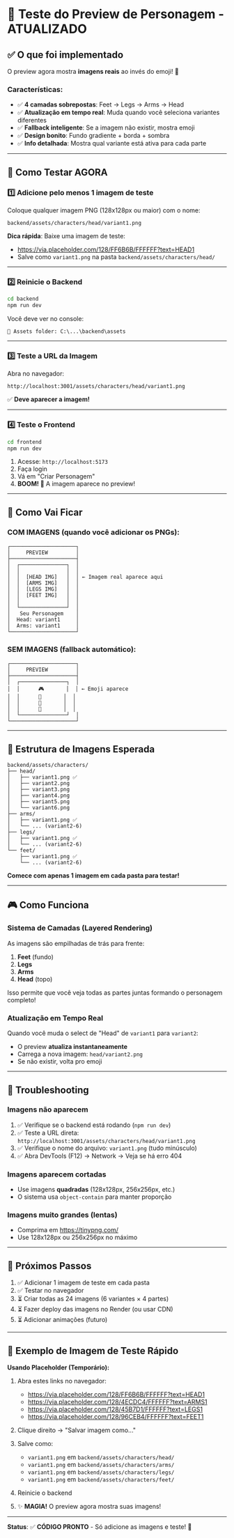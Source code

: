 # 🎨 Teste do Preview de Personagem - ATUALIZADO

## ✅ O que foi implementado

O preview agora mostra **imagens reais** ao invés do emoji! 🎉

### Características:
- ✅ **4 camadas sobrepostas**: Feet → Legs → Arms → Head
- ✅ **Atualização em tempo real**: Muda quando você seleciona variantes diferentes
- ✅ **Fallback inteligente**: Se a imagem não existir, mostra emoji
- ✅ **Design bonito**: Fundo gradiente + borda + sombra
- ✅ **Info detalhada**: Mostra qual variante está ativa para cada parte

---

## 🧪 Como Testar AGORA

### 1️⃣ **Adicione pelo menos 1 imagem de teste**

Coloque qualquer imagem PNG (128x128px ou maior) com o nome:
```
backend/assets/characters/head/variant1.png
```

**Dica rápida**: Baixe uma imagem de teste:
- https://via.placeholder.com/128/FF6B6B/FFFFFF?text=HEAD1
- Salve como `variant1.png` na pasta `backend/assets/characters/head/`

---

### 2️⃣ **Reinicie o Backend**

```bash
cd backend
npm run dev
```

Você deve ver no console:
```
📂 Assets folder: C:\...\backend\assets
```

---

### 3️⃣ **Teste a URL da Imagem**

Abra no navegador:
```
http://localhost:3001/assets/characters/head/variant1.png
```

✅ **Deve aparecer a imagem!**

---

### 4️⃣ **Teste o Frontend**

```bash
cd frontend
npm run dev
```

1. Acesse: `http://localhost:5173`
2. Faça login
3. Vá em "Criar Personagem"
4. **BOOM! 🎉** A imagem aparece no preview!

---

## 🎨 Como Vai Ficar

### **COM IMAGENS** (quando você adicionar os PNGs):
```
┌─────────────────────┐
│     PREVIEW         │
├─────────────────────┤
│  ┌───────────────┐  │
│  │               │  │
│  │  [HEAD IMG]   │  │ ← Imagem real aparece aqui
│  │  [ARMS IMG]   │  │
│  │  [LEGS IMG]   │  │
│  │  [FEET IMG]   │  │
│  │               │  │
│  └───────────────┘  │
│   Seu Personagem    │
│  Head: variant1     │
│  Arms: variant1     │
└─────────────────────┘
```

### **SEM IMAGENS** (fallback automático):
```
┌─────────────────────┐
│     PREVIEW         │
├─────────────────────┤
│  ┌───────────────┐  │
│  │      🎮       │  │ ← Emoji aparece
│  │      💪       │  │
│  │      🦵       │  │
│  │      👢       │  │
│  └───────────────┘  │
└─────────────────────┘
```

---

## 📁 Estrutura de Imagens Esperada

```
backend/assets/characters/
├── head/
│   ├── variant1.png ✅
│   ├── variant2.png
│   ├── variant3.png
│   ├── variant4.png
│   ├── variant5.png
│   └── variant6.png
├── arms/
│   ├── variant1.png ✅
│   └── ... (variant2-6)
├── legs/
│   ├── variant1.png ✅
│   └── ... (variant2-6)
└── feet/
    ├── variant1.png ✅
    └── ... (variant2-6)
```

**Comece com apenas 1 imagem em cada pasta para testar!**

---

## 🎮 Como Funciona

### **Sistema de Camadas (Layered Rendering)**

As imagens são empilhadas de trás para frente:
1. **Feet** (fundo)
2. **Legs**
3. **Arms**
4. **Head** (topo)

Isso permite que você veja todas as partes juntas formando o personagem completo!

### **Atualização em Tempo Real**

Quando você muda o select de "Head" de `variant1` para `variant2`:
- O preview **atualiza instantaneamente**
- Carrega a nova imagem: `head/variant2.png`
- Se não existir, volta pro emoji

---

## 🐛 Troubleshooting

### **Imagens não aparecem**
1. ✅ Verifique se o backend está rodando (`npm run dev`)
2. ✅ Teste a URL direta: `http://localhost:3001/assets/characters/head/variant1.png`
3. ✅ Verifique o nome do arquivo: `variant1.png` (tudo minúsculo)
4. ✅ Abra DevTools (F12) → Network → Veja se há erro 404

### **Imagens aparecem cortadas**
- Use imagens **quadradas** (128x128px, 256x256px, etc.)
- O sistema usa `object-contain` para manter proporção

### **Imagens muito grandes (lentas)**
- Comprima em https://tinypng.com/
- Use 128x128px ou 256x256px no máximo

---

## 🚀 Próximos Passos

1. ✅ Adicionar 1 imagem de teste em cada pasta
2. ✅ Testar no navegador
3. ⏳ Criar todas as 24 imagens (6 variantes × 4 partes)
4. ⏳ Fazer deploy das imagens no Render (ou usar CDN)
5. ⏳ Adicionar animações (futuro)

---

## 📸 Exemplo de Imagem de Teste Rápido

**Usando Placeholder (Temporário):**

1. Abra estes links no navegador:
   - https://via.placeholder.com/128/FF6B6B/FFFFFF?text=HEAD1
   - https://via.placeholder.com/128/4ECDC4/FFFFFF?text=ARMS1
   - https://via.placeholder.com/128/45B7D1/FFFFFF?text=LEGS1
   - https://via.placeholder.com/128/96CEB4/FFFFFF?text=FEET1

2. Clique direito → "Salvar imagem como..."

3. Salve como:
   - `variant1.png` em `backend/assets/characters/head/`
   - `variant1.png` em `backend/assets/characters/arms/`
   - `variant1.png` em `backend/assets/characters/legs/`
   - `variant1.png` em `backend/assets/characters/feet/`

4. Reinicie o backend

5. ✨ **MAGIA!** O preview agora mostra suas imagens!

---

**Status**: ✅ **CÓDIGO PRONTO** - Só adicione as imagens e teste! 🎉
